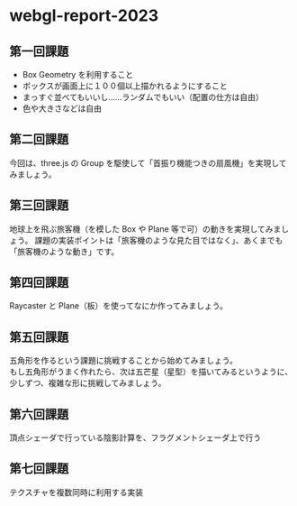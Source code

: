 # webgl-report-2023

## 第一回課題
- Box Geometry を利用すること
- ボックスが画面上に１００個以上描かれるようにすること
- まっすぐ並べてもいいし……ランダムでもいい（配置の仕方は自由）
- 色や大きさなどは自由

## 第二回課題
今回は、three.js の Group を駆使して「首振り機能つきの扇風機」を実現してみましょう。

## 第三回課題
地球上を飛ぶ旅客機（を模した Box や Plane 等で可）の動きを実現してみましょう。
課題の実装ポイントは「旅客機のような見た目ではなく」、あくまでも「旅客機のような動き」です。

## 第四回課題
Raycaster と Plane（板）を使ってなにか作ってみましょう。

## 第五回課題
五角形を作るという課題に挑戦することから始めてみましょう。  
もし五角形がうまく作れたら、次は五芒星（星型）を描いてみるというように、少しずつ、複雑な形に挑戦してみましょう。

## 第六回課題
頂点シェーダで行っている陰影計算を、フラグメントシェーダ上で行う

## 第七回課題
テクスチャを複数同時に利用する実装